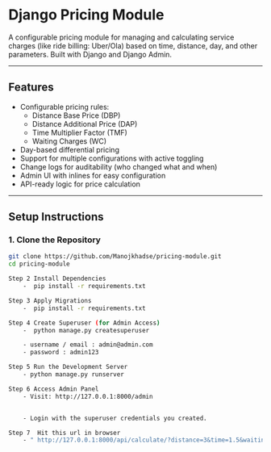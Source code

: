 #  Django Pricing Module

A configurable pricing module for managing and calculating service charges (like ride billing: Uber/Ola) based on time, distance, day, and other parameters. Built with Django and Django Admin.

---

##  Features

- Configurable pricing rules:
  - Distance Base Price (DBP)
  - Distance Additional Price (DAP)
  - Time Multiplier Factor (TMF)
  - Waiting Charges (WC)
- Day-based differential pricing
- Support for multiple configurations with active toggling
- Change logs for auditability (who changed what and when)
- Admin UI with inlines for easy configuration
- API-ready logic for price calculation

---

##  Setup Instructions

### 1. Clone the Repository

```bash
git clone https://github.com/Manojkhadse/pricing-module.git
cd pricing-module

Step 2 Install Dependencies
    -  pip install -r requirements.txt

Step 3 Apply Migrations
    -  pip install -r requirements.txt

Step 4 Create Superuser (for Admin Access)
    -  python manage.py createsuperuser

    - username / email : admin@admin.com
    - password : admin123

Step 5 Run the Development Server
    - python manage.py runserver

Step 6 Access Admin Panel
    - Visit: http://127.0.0.1:8000/admin


    - Login with the superuser credentials you created.

Step 7  Hit this url in browser
    - " http://127.0.0.1:8000/api/calculate/?distance=3&time=1.5&waiting=6&day=Tue "
